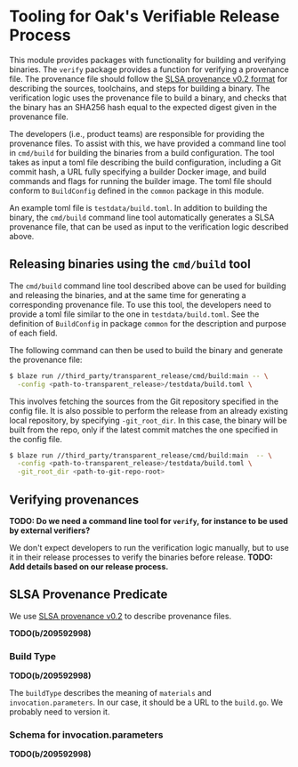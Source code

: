 # Tooling for Oak's Verifiable Release Process

This module provides packages with functionality for building and verifying
binaries. The `verify` package provides a function for verifying a provenance
file. The provenance file should follow the
[SLSA provenance v0.2 format](https://slsa.dev/provenance/v0.2) for describing
the sources, toolchains, and steps for building a binary. The verification logic
uses the provenance file to build a binary, and checks that the binary has an
SHA256 hash equal to the expected digest given in the provenance file.

The developers (i.e., product teams) are responsible for providing the
provenance files. To assist with this, we have provided a command line tool in
`cmd/build` for building the binaries from a build configuration. The tool takes
as input a toml file describing the build configuration, including a Git commit
hash, a URL fully specifying a builder Docker image, and build commands and
flags for running the builder image. The toml file should conform to
`BuildConfig` defined in the `common` package in this module.

An example toml file is `testdata/build.toml`. In addition to building the
binary, the `cmd/build` command line tool automatically generates a SLSA
provenance file, that can be used as input to the verification logic described
above.

## Releasing binaries using the `cmd/build` tool

The `cmd/build` command line tool described above can be used for building and
releasing the binaries, and at the same time for generating a corresponding
provenance file. To use this tool, the developers need to provide a toml file
similar to the one in `testdata/build.toml`. See the definition of `BuildConfig`
in package `common` for the description and purpose of each field.

The following command can then be used to build the binary and generate the
provenance file:

```bash
$ blaze run //third_party/transparent_release/cmd/build:main -- \
  -config <path-to-transparent_release>/testdata/build.toml \
```

This involves fetching the sources from the Git repository specified in the
config file. It is also possible to perform the release from an already existing
local repository, by specifying `-git_root_dir`. In this case, the binary will
be built from the repo, only if the latest commit matches the one specified in
the config file.

```bash
$ blaze run //third_party/transparent_release/cmd/build:main  -- \
  -config <path-to-transparent_release>/testdata/build.toml \
  -git_root_dir <path-to-git-repo-root>
```

## Verifying provenances

**TODO: Do we need a command line tool for `verify`, for instance to be used by
external verifiers?**


We don't expect developers to run the verification logic manually, but to use it
in their release processes to verify the binaries before release.
**TODO: Add details based on our release process.**


## SLSA Provenance Predicate

We use [SLSA provenance v0.2](https://slsa.dev/provenance/v0.2) to describe
provenance files.

**TODO(b/209592998)**

### Build Type

**TODO(b/209592998)**

The `buildType` describes the meaning of `materials` and `invocation.parameters`.
In our case, it should be a URL to the `build.go`. We probably need to version it.

### Schema for invocation.parameters

**TODO(b/209592998)**
